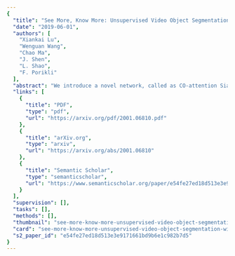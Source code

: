```yaml
---
{
  "title": "See More, Know More: Unsupervised Video Object Segmentation With Co-Attention Siamese Networks",
  "date": "2019-06-01",
  "authors": [
    "Xiankai Lu",
    "Wenguan Wang",
    "Chao Ma",
    "J. Shen",
    "L. Shao",
    "F. Porikli"
  ],
  "abstract": "We introduce a novel network, called as CO-attention Siamese Network (COSNet), to address the unsupervised video object segmentation task from a holistic view. We emphasize the importance of inherent correlation among video frames and incorporate a global co-attention mechanism to improve further the state-of-the-art deep learning based solutions that primarily focus on learning discriminative foreground representations over appearance and motion in short-term temporal segments. The co-attention layers in our network provide efficient and competent stages for capturing global correlations and scene context by jointly computing and appending co-attention responses into a joint feature space. We train COSNet with pairs of video frames, which naturally augments training data and allows increased learning capacity. During the segmentation stage, the co-attention model encodes useful information by processing multiple reference frames together, which is leveraged to infer the frequently reappearing and salient foreground objects better. We propose a unified and end-to-end trainable framework where different co-attention variants can be derived for mining the rich context within videos. Our extensive experiments over three large benchmarks manifest that COSNet outperforms the current alternatives by a large margin. We will publicly release our implementation and models.",
  "links": [
    {
      "title": "PDF",
      "type": "pdf",
      "url": "https://arxiv.org/pdf/2001.06810.pdf"
    },
    {
      "title": "arXiv.org",
      "type": "arxiv",
      "url": "https://arxiv.org/abs/2001.06810"
    },
    {
      "title": "Semantic Scholar",
      "type": "semanticscholar",
      "url": "https://www.semanticscholar.org/paper/e54fe27ed18d513e3e9171661bd9b6e1c982b7d5"
    }
  ],
  "supervision": [],
  "tasks": [],
  "methods": [],
  "thumbnail": "see-more-know-more-unsupervised-video-object-segmentation-with-co-attention-siamese-networks-thumb.jpg",
  "card": "see-more-know-more-unsupervised-video-object-segmentation-with-co-attention-siamese-networks-card.jpg",
  "s2_paper_id": "e54fe27ed18d513e3e9171661bd9b6e1c982b7d5"
}
---
```


